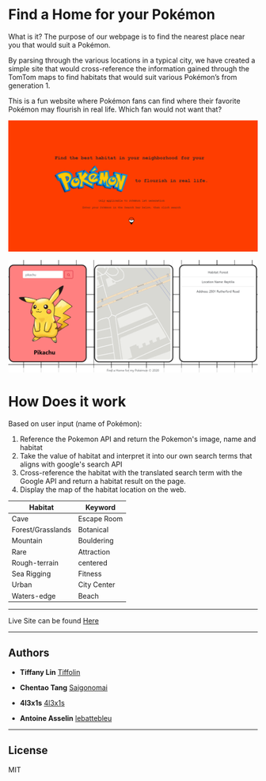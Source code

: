 # Find a Home for your Pokémon

What is it?
The purpose of our webpage is to find the nearest place near you that would suit a Pokémon.

By parsing through the various locations in a typical city, we have created a simple site that would cross-reference the information gained through the TomTom maps to find habitats that would suit various Pokémon’s from generation 1.

This is a fun website where Pokémon fans can find where their favorite Pokémon may flourish in real life. Which fan would not want that?

![](screenshot/1.png)      

![](screenshot/2.png)      


# How Does it work
Based on user input (name of Pokémon):

1. Reference the Pokemon API and return the Pokemon's image, name and habitat
2. Take the value of habitat and interpret it into our own search terms that aligns with google's search API
3. Cross-reference the habitat with the translated search term with the Google API and return a habitat result on the page.
4. Display the map of the habitat location on the web.



| Habitat | Keyword |
| --- | --- | 
| Cave |Escape Room|
| Forest/Grasslands |Botanical|   
| Mountain | Bouldering  |  
| Rare | Attraction |
| Rough-terrain | centered |   
| Sea Rigging  | Fitness   
| Urban | City Center |
| Waters-edge | Beach |   


---

Live Site can be found [Here](https://tiffolin.github.io/Find-a-Home-for-my-Pokemon/)

---
## Authors
* **Tiffany Lin**         [Tiffolin](https://github.com/Tiffolin)

* **Chentao Tang**        [Saigonomai](https://github.com/Saigonomai)
* **4l3x1s**              [4l3x1s](4l3x1s)
* **Antoine Asselin**     [lebattebleu](https://github.com/Tiffolin)

---
## License
MIT
